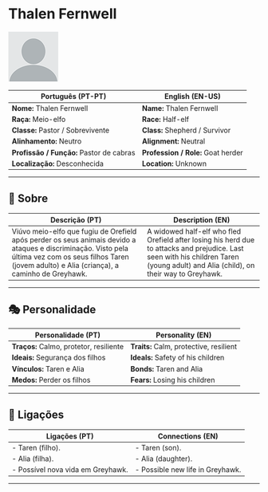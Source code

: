 # Thalen Fernwell

![Thalen Fernwell](docs/assets/npc/npc_blank.png)

| **Português (PT-PT)**                 | **English (EN-US)**                |
| ------------------------------------- | ---------------------------------- |
| **Nome:** Thalen Fernwell             | **Name:** Thalen Fernwell          |
| **Raça:** Meio-elfo                   | **Race:** Half-elf                 |
| **Classe:** Pastor / Sobrevivente     | **Class:** Shepherd / Survivor     |
| **Alinhamento:** Neutro               | **Alignment:** Neutral             |
| **Profissão / Função:** Pastor de cabras | **Profession / Role:** Goat herder |
| **Localização:** Desconhecida         | **Location:** Unknown              |

---

## 📖 Sobre

| **Descrição (PT)**                                                                                       | **Description (EN)**                                                                                      |
| -------------------------------------------------------------------------------------------------------- | --------------------------------------------------------------------------------------------------------- |
| Viúvo meio-elfo que fugiu de Orefield após perder os seus animais devido a ataques e discriminação. Visto pela última vez com os seus filhos Taren (jovem adulto) e Alia (criança), a caminho de Greyhawk. | A widowed half-elf who fled Orefield after losing his herd due to attacks and prejudice. Last seen with his children Taren (young adult) and Alia (child), on their way to Greyhawk. |

---

## 🎭 Personalidade

| **Personalidade (PT)**                       | **Personality (EN)**                        |
| -------------------------------------------- | ------------------------------------------- |
| **Traços:** Calmo, protetor, resiliente      | **Traits:** Calm, protective, resilient      |
| **Ideais:** Segurança dos filhos             | **Ideals:** Safety of his children           |
| **Vínculos:** Taren e Alia                   | **Bonds:** Taren and Alia                    |
| **Medos:** Perder os filhos                  | **Fears:** Losing his children               |

---

## 🔗 Ligações

| **Ligações (PT)**                              | **Connections (EN)**                           |
| ---------------------------------------------- | ---------------------------------------------- |
| - Taren (filho).                               | - Taren (son).                                 |
| - Alia (filha).                                | - Alia (daughter).                             |
| - Possível nova vida em Greyhawk.              | - Possible new life in Greyhawk.               |

---
